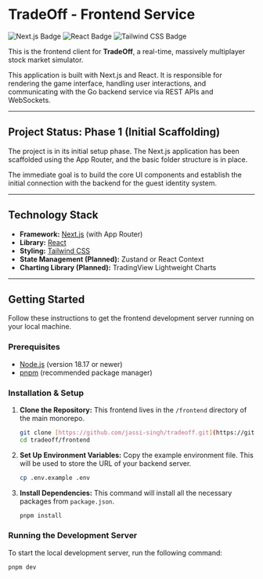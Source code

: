 # TradeOff - Frontend Service

![Next.js Badge](https://img.shields.io/badge/Next.js-000000?style=for-the-badge&logo=next.js&logoColor=white)
![React Badge](https://img.shields.io/badge/React-20232A?style=for-the-badge&logo=react&logoColor=61DAFB)
![Tailwind CSS Badge](https://img.shields.io/badge/Tailwind_CSS-38B2AC?style=for-the-badge&logo=tailwind-css&logoColor=white)

This is the frontend client for **TradeOff**, a real-time, massively multiplayer stock market simulator.

This application is built with Next.js and React. It is responsible for rendering the game interface, handling user interactions, and communicating with the Go backend service via REST APIs and WebSockets.

---

## Project Status: Phase 1 (Initial Scaffolding)

The project is in its initial setup phase. The Next.js application has been scaffolded using the App Router, and the basic folder structure is in place.

The immediate goal is to build the core UI components and establish the initial connection with the backend for the guest identity system.

---

## Technology Stack

* **Framework:** [Next.js](https://nextjs.org/) (with App Router)
* **Library:** [React](https://react.dev/)
* **Styling:** [Tailwind CSS](https://tailwindcss.com/)
* **State Management (Planned):** Zustand or React Context
* **Charting Library (Planned):** TradingView Lightweight Charts

---

## Getting Started

Follow these instructions to get the frontend development server running on your local machine.

### Prerequisites

* [Node.js](https://nodejs.org/en) (version 18.17 or newer)
* [pnpm](https://pnpm.io/installation) (recommended package manager)

### Installation & Setup

1.  **Clone the Repository:**
    This frontend lives in the `/frontend` directory of the main monorepo.
    ```bash
    git clone [https://github.com/jassi-singh/tradeoff.git](https://github.com/jassi-singh/tradeoff.git)
    cd tradeoff/frontend
    ```

2.  **Set Up Environment Variables:**
    Copy the example environment file. This will be used to store the URL of your backend server.
    ```bash
    cp .env.example .env
    ```

3.  **Install Dependencies:**
    This command will install all the necessary packages from `package.json`.
    ```bash
    pnpm install
    ```

### Running the Development Server

To start the local development server, run the following command:
```bash
pnpm dev